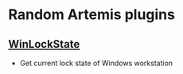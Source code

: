 # Random Artemis plugins
## [WinLockState](WinLockState)
- Get current lock state of Windows workstation
